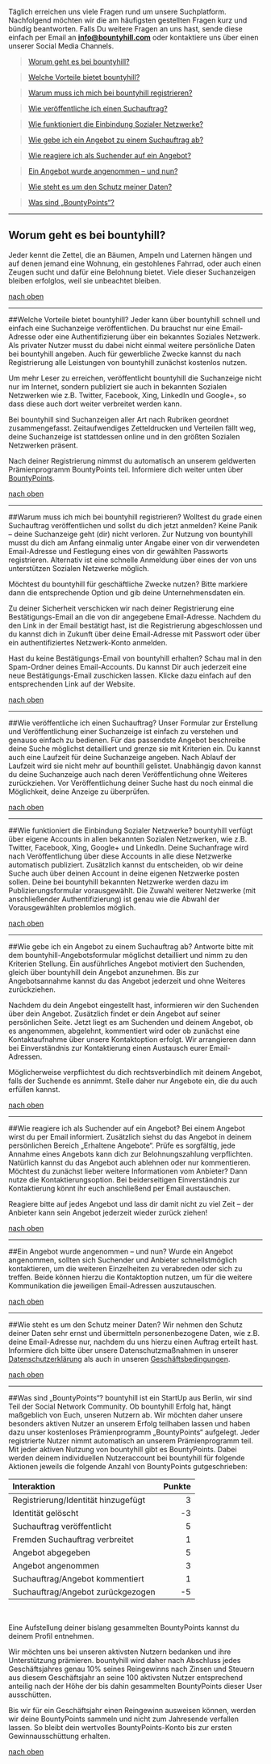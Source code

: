 Täglich erreichen uns viele Fragen rund um unsere Suchplatform. Nachfolgend möchten wir die am häufigsten gestellten Fragen kurz und bündig beantworten. Falls Du weitere Fragen an uns hast, sende diese einfach per Email an <a href="mailto:info@bountyhill.com">**info@bountyhill.com**</a> oder kontaktiere uns über einen unserer Social Media Channels.

> [Worum geht es bei bountyhill?](#bountyhill)

> [Welche Vorteile bietet bountyhill?](#advantages)

> [Warum muss ich mich bei bountyhill registrieren?](#register)

> [Wie veröffentliche ich einen Suchauftrag?](#post_quest)

> [Wie funktioniert die Einbindung Sozialer Netzwerke?](#social_networks)

> [Wie gebe ich ein Angebot zu einem Suchauftrag ab?](#make_offer)

> [Wie reagiere ich als Suchender auf ein Angebot?](#respond_offer)

> [Ein Angebot wurde angenommen – und nun?](#offer_accepted)

> [Wie steht es um den Schutz meiner Daten?](#privacy)

> [Was sind „BountyPoints“?](#bountypoints)

---
<a name='bountyhill' class='target'></a>
## Worum geht es bei bountyhill?

Jeder kennt die Zettel, die an Bäumen, Ampeln und Laternen  hängen und auf denen jemand eine Wohnung, ein gestohlenes Fahrrad, oder auch einen Zeugen sucht und dafür eine Belohnung bietet.
Viele dieser Suchanzeigen bleiben erfolglos, weil sie unbeachtet bleiben.

[nach oben](#top)

---
<a name='advantages' class='target'></a>
##Welche Vorteile bietet bountyhill?
Jeder kann über bountyhill schnell und einfach eine Suchanzeige veröffentlichen. Du brauchst nur eine Email-Adresse oder eine Authentifizierung über ein bekanntes Soziales Netzwerk. Als privater Nutzer musst du dabei nicht  einmal weitere persönliche Daten bei bountyhill angeben. Auch für  gewerbliche Zwecke kannst du nach Registrierung alle Leistungen von bountyhill zunächst kostenlos nutzen.

Um mehr Leser zu erreichen, veröffentlicht bountyhill die Suchanzeige nicht nur im Internet, sondern publiziert sie auch in bekannten Sozialen Netzwerken wie z.B. Twitter,  Facebook, Xing, LinkedIn und Google+, so dass diese auch dort weiter verbreitet werden kann. 

Bei bountyhill sind Suchanzeigen aller Art nach Rubriken geordnet zusammengefasst. Zeitaufwendiges Zetteldrucken und Verteilen fällt weg, deine Suchanzeige ist stattdessen online und in den größten Sozialen Netzwerken präsent.

Nach deiner Registrierung nimmst du automatisch an unserem geldwerten Prämienprogramm BountyPoints teil. Informiere dich weiter unten über [BountyPoints](#bountypoints).

[nach oben](#top)

---
<a name='register' class='target'></a>
##Warum muss ich mich bei bountyhill registrieren?
Wolltest du grade einen Suchauftrag veröffentlichen und sollst du dich jetzt anmelden? Keine Panik – deine Suchanzeige geht (dir) nicht verloren.
Zur Nutzung von bountyhill musst du dich am Anfang einmalig unter Angabe einer von dir verwendeten Email-Adresse und Festlegung eines von dir gewählten Passworts registrieren. Alternativ ist eine schnelle Anmeldung über eines der von uns unterstützen Sozialen Netzwerke möglich. 

Möchtest du bountyhill für geschäftliche Zwecke nutzen? Bitte markiere dann die entsprechende Option und gib deine Unternehmensdaten ein.

Zu deiner Sicherheit verschicken wir nach deiner Registrierung eine Bestätigungs-Email an die von dir angegebene Email-Adresse. Nachdem du den Link in der Email bestätigt hast, ist die Registrierung abgeschlossen und du kannst dich in Zukunft über deine Email-Adresse mit Passwort oder über ein authentifiziertes Netzwerk-Konto anmelden.

Hast du keine Bestätigungs-Email von bountyhill erhalten? Schau mal in den Spam-Ordner deines Email-Accounts. Du kannst Dir auch jederzeit eine neue Bestätigungs-Email zuschicken lassen. Klicke dazu einfach auf den entsprechenden Link auf der Website.  

[nach oben](#top)

---
<a name='post_quest' class='target'></a>
##Wie veröffentliche ich einen Suchauftrag?
Unser Formular zur Erstellung und Veröffentlichung einer Suchanzeige ist einfach zu verstehen und genauso einfach zu bedienen. Für das passendste Angebot beschreibe deine Suche möglichst detailliert und grenze sie mit Kriterien ein. Du kannst auch eine Laufzeit für deine Suchanzeige angeben. Nach Ablauf der Laufzeit wird sie nicht mehr auf bounthill gelistet. Unabhängig davon kannst du deine Suchanzeige auch nach deren Veröffentlichung ohne Weiteres zurückziehen.
Vor Veröffentlichung deiner Suche hast du noch einmal die Möglichkeit, deine Anzeige zu überprüfen.

[nach oben](#top)

---
<a name='social_networks' class='target'></a>
##Wie funktioniert die Einbindung Sozialer Netzwerke?
bountyhill verfügt über eigene Accounts in allen bekannten Sozialen Netzwerken, wie z.B. Twitter, Facebook, Xing, Google+ und LinkedIn. Deine Suchanfrage wird nach Veröffentlichung über diese Accounts in alle diese Netzwerke automatisch publiziert.
Zusätzlich kannst du entscheiden, ob wir deine Suche auch über deinen Account in deine eigenen Netzwerke posten sollen. Deine bei bountyhill bekannten Netzwerke werden dazu im Publizierungsformular vorausgewählt. Die Zuwahl weiterer Netzwerke (mit anschließender Authentifizierung) ist genau wie die Abwahl der Vorausgewählten problemlos möglich.

[nach oben](#top)

---
<a name='make_offer' class='target'></a>
##Wie gebe ich ein Angebot zu einem Suchauftrag ab?
Antworte bitte mit dem bountyhill-Angebotsformular möglichst detailliert und nimm zu den Kriterien Stellung. Ein ausführliches Angebot motiviert den Suchenden, gleich über bountyhill dein Angebot anzunehmen. Bis zur Angebotsannahme kannst du das Angebot jederzeit und ohne Weiteres zurückziehen.

Nachdem du dein Angebot eingestellt hast, informieren wir den Suchenden über dein Angebot. Zusätzlich findet er dein Angebot auf seiner persönlichen Seite. Jetzt liegt es am Suchenden und deinem Angebot, ob es angenommen, abgelehnt, kommentiert wird oder ob zunächst eine Kontaktaufnahme über unsere Kontaktoption erfolgt. Wir arrangieren dann bei Einverständnis zur Kontaktierung einen Austausch eurer Email-Adressen. 

Möglicherweise verpflichtest du dich rechtsverbindlich mit deinem Angebot, falls der Suchende es annimmt. Stelle daher nur Angebote ein, die du auch erfüllen kannst.

[nach oben](#top)

---
<a name='respond_offer' class='target'></a>
##Wie reagiere ich als Suchender auf ein Angebot?
Bei einem Angebot wirst du per Email informiert. Zusätzlich siehst du das Angebot in deinem persönlichen Bereich „Erhaltene Angebote“. Prüfe es sorgfältig, jede Annahme eines Angebots kann dich zur Belohnungszahlung verpflichten. Natürlich kannst du das Angebot auch ablehnen oder nur kommentieren. Möchtest du zunächst lieber weitere Informationen vom Anbieter? Dann nutze die Kontaktierungsoption. Bei beiderseitigen Einverständnis zur Kontaktierung könnt ihr euch anschließend per Email austauschen. 

Reagiere bitte auf jedes Angebot und lass dir damit nicht zu viel Zeit – der Anbieter kann sein Angebot jederzeit wieder zurück ziehen!

[nach oben](#top)

---
<a name='offer_accepted' class='target'></a>
##Ein Angebot wurde angenommen – und nun?
Wurde ein Angebot angenommen, sollten sich Suchender und Anbieter schnellstmöglich kontaktieren, um die weiteren Einzelheiten zu verabreden oder sich zu treffen. Beide können hierzu die Kontaktoption nutzen, um für die weitere Kommunikation die jeweiligen Email-Adressen auszutauschen. 

[nach oben](#top)

---
<a name='privacy' class='target'></a>
##Wie steht es um den Schutz meiner Daten?
Wir nehmen den Schutz deiner Daten sehr ernst und übermitteln personenbezogene Daten, wie z.B. deine Email-Adresse nur, nachdem du uns hierzu einen Auftrag erteilt hast. Informiere dich bitte über unsere Datenschutzmaßnahmen in unserer [Datenschutzerklärung](/privacy) als auch in unseren [Geschäftsbedingungen](/terms).

[nach oben](#top)

---
<a name='bountypoints' class='target'></a>
##Was sind „BountyPoints“?
bountyhill ist ein StartUp aus Berlin, wir sind Teil der Social Network Community.
Ob bountyhill Erfolg hat, hängt maßgeblich von Euch, unseren Nutzern ab. Wir möchten daher unsere besonders aktiven Nutzer an unserem Erfolg teilhaben lassen und haben dazu unser kostenloses Prämienprogramm „BountyPoints“ aufgelegt.
Jeder registrierte Nutzer nimmt automatisch an unserem Prämienprogramm teil. Mit jeder aktiven Nutzung von bountyhill gibt es BountyPoints. Dabei werden deinem individuellen Nutzeraccount bei bountyhill für folgende Aktionen jeweils die folgende Anzahl von BountyPoints gutgeschrieben:

**Interaktion**                     | **Punkte**
:---------------------------------- | ------:
Registrierung/Identität hinzugefügt |  3
Identität gelöscht                  | -3
Suchauftrag veröffentlicht          |  5
Fremden Suchauftrag verbreitet      |  1
Angebot abgegeben                   |  5
Angebot angenommen                  |  3
Suchauftrag/Angebot kommentiert     |  1
Suchauftrag/Angebot zurückgezogen   | -5
<br>

Eine Aufstellung deiner bislang gesammelten BountyPoints kannst du deinem Profil entnehmen.

Wir möchten uns bei unseren aktivsten Nutzern bedanken und ihre Unterstützung prämieren. bountyhill wird daher nach Abschluss jedes Geschäftsjahres genau 10% seines Reingewinns nach Zinsen und Steuern aus diesem Geschäftsjahr an seine 100 aktivsten Nutzer entsprechend anteilig nach der Höhe der bis dahin gesammelten BountyPoints dieser User ausschütten.

Bis wir für ein Geschäftsjahr einen Reingewinn ausweisen können, werden wir deine BountyPoints sammeln und nicht zum Jahresende verfallen lassen. So bleibt dein wertvolles BountyPoints-Konto bis zur ersten Gewinnausschüttung erhalten.

[nach oben](#top)
